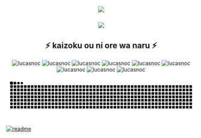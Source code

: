 <div align="center">
  <h1>
    <img src="https://readme-typing-svg.herokuapp.com/?font=Righteous&size=35&center=true&vCenter=true&width=500&height=70&duration=4000&lines=Olá!+👋;+me+chamo+Lucas!;+Meu+apelido+é+Noc;" />
  </h1>

  <div>
    <a href="https://github.com/lucasnoc">
      <img height="170em" src="https://github-readme-stats.vercel.app/api?username=Lucasnoc&show_icons=true&theme=tokyonight&include_all_commits=true&count_private=true" />
    </a>
  </div>

  <h2>⚡ kaizoku ou ni ore wa naru ⚡</h2>

  <div>
    <img height="120px" alt="lucasnoc" src="https://media.tenor.com/kGe0A0NBA8kAAAAi/one-piece-pixel.webm">
    <img height="120px" alt="lucasnoc" src="https://media.tenor.com/O8gy1gagVDoAAAAi/one-piece-pixel.webm">
    <img height="120px" alt="lucasnoc" src="https://media.tenor.com/mROQee8R0YMAAAAj/one-piece-pixel.webm">
    <img height="120px" alt="lucasnoc" src="https://media.tenor.com/cuF6gzpHkssAAAAj/one-piece-pixel.webm">
    <img height="120px" alt="lucasnoc" src="https://media.tenor.com/3WUYR2Iq8YQAAAAj/one-piece-pixel.webm">
    <img height="120px" alt="lucasnoc" src="https://media.tenor.com/u3Qr_vUH0uUAAAAj/one-piece-pixel.webm">
    <img height="120px" alt="lucasnoc" src="https://media.tenor.com/fnL58ka5djoAAAAj/one-piece-pixel.webm">
    <img height="120px" alt="lucasnoc" src="https://media.tenor.com/QNJQboOc-iQAAAAj/one-piece-pixel.webm">
    <img height="120px" alt="lucasnoc" src="https://media.tenor.com/dbkEr5d13RcAAAAj/one-piece-pixel.webm">
  </div>
</div>


![Snake animation](https://github.com/lucasnoc/lucasnoc/blob/output/github-contribution-grid-snake.svg)

[![readme](https://github-readme-stats.vercel.app/api/pin/?lucasnoc=lucasnoc&repo=lucasnoc&theme=react)](https://github.com/lucasnoc/lucasnoc)
